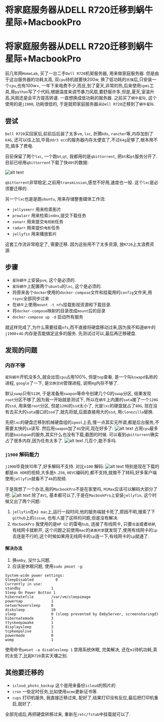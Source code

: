 # 将家庭服务器从DELL R720迁移到蜗牛星际+MacbookPro


# 将家庭服务器从DELL R720迁移到蜗牛星际+MacbookPro

前几年网`HomeLab`, 买了一台二手`Dell R720`机架服务器, 用来做家庭服务器. 但是由于这台服务器的功耗太高, 双`cpu`待机就要快200w, 换了低功耗的`志强`后,只安装一个`cpu`,也有100w+, 一年下来电费不少,而且,到了夏天,非常的热,后来使用`ipmi`工具,用`python`写了个代码,根据温度来调节暴力风扇,要舒服许多,但是,夏天,室温升高,风扇还是会平方提高转速. 一直想换成低功耗的服务器. 之前买了`蜗牛星际`, 这个使用的是`j1900`, 功耗很低的, 于是就把家庭服务器从`Dell R720`迁移到了`蜗牛星际`.

## 尝试

`Dell R720`买回家后,前前后后装了太多`vm`, `lxc`, 折腾`k8s`, `rancher`等,内存加到了`64G`, 还可以往上加,毕竟`ddr3 ecc`的服务器内存太便宜了,不过`64g`足够了,根本用不完,搞多了费电.

目前保留了两个`lxc`, 一个跑`bt`,`qt`, 我都用的是`qbittorrent`, 把`bt`和`pt`服务分开了.
目前已经用`qbittorrent`下载了快`40t`的数据:

![alt text](qbittorrent-statistics-1.png)

`qbittorrent`非常稳定,之前用`transmission`,感觉不好用,速度也一般. 这个`lxc`是必须要迁移的.

另一个`lxc`也是是跑`ubuntu`, 用来存储整套媒体工作流:

- `jellyseerr` 用来检索影片
- `prowlarr` 用来检索`index`,提交下载任务
- `sonarr` 用来提交`电视剧`任务
- `radarr` 用来提价`电影`任务
- `jellyfin` 用来播放影片

这套工作流非常稳定了, 需要迁移. 因为这些用不了太多资源, 放`R720`上太浪费资源. 

## 步骤

- `星际蜗牛`上安装`pve`, 这个是必须的. 
- `星际蜗牛`上配置两个`ubuntu`的`lxc`, 这个是必须的.
- 将原来各个`docker`使用的`docker-compose`文件和挂载用的`config`文件夹,用`rsync`全部同步过来
- 在`蜗牛`上使用`mount -t nfs`挂载影视资源和下载目录. 
- 将`docker-compose`映射的目录改成`mount`后的目录
- `docker-compose up -d` 启动所有服务

就这样完成了,为什么需要挂载`nfs`,而不直接将硬盘移动过来,因为我不知道`蜗牛`的`j1900`+`4G` 内存是否能搞定这多的服务. 先测试过可以,最后再迁移硬盘.

## 发现的问题

### 内存不够

`星际蜗牛`开机没多久,就会出现`cpu`占用100%, 但是`top`查看, 是一个叫`kswapd`名称的进程, `google`了一下, 是`交换空间`管理进程, 说明`4g`内存不够了. 

默认`swap`只有`512M`, 于是准备用`swapon`等命令创建几个G的`swap`分区, 结果发现`root`分区不够了,因为我一开始就是测试下, 所以在`蜗牛`上内置的`sata`接了一个`120G`的`ssd`, 用来做`root`分区, 但是`120G`的`ssd`太小了, 光是`lxc`的硬盘就占了`80G`, 现在没有去买大的`sata`接口的`ssd`了,就先将就,后面直接用大的`ssd`, 用`clonezilla`替换. 

先把`lxc`的硬盘迁移到机械硬盘组的`zpool`上去,慢一点其实无所谓,都是后台服务,不需要太快的`io`读写. 然后用`swapon`加了`4G`空间,现在好多了:
![alt text](j1900-htop.png)
占用`cpu`最多的是`baidupan`的服务,其实什么也没有下载,截图的时候. 
可以看到`qbittorrent`确实占了很多内存,因为任务太多了.
![alt text](qbittorrent-status.png)
几百个,能不多吗.

### `j1900` 解码能力

`j1900`毕竟快10年了,好多解码不支持. 对比`n100` 解码:
![alt text](j1900-n100-decode.png)
特别是现在下载的都是`4k HDR`的视频,大多是`h.256`, `HEVC`编码的,都不支持,就做不了转码,好多客户端使用`jellyfin`就看不了`4k`的视频.

于是我想了一个办法,我的`MacbookPro`不是在家里吗, `M1Max`应该可以解码大部分了吧:
![alt text](m1max-n100-decode.png)
除了`AV1`, 基本都可以了,于是在`MacbookPro`上安装`jellyfin`, 这个时候又出了两个问题:

1. `jellyfin`在`m1 mac`上,运行一段时间,他的服务端就卡死了,原因不明,搜索了下`github`上的`issue`, 也有人提了这样的问题,但是没有解决.
2. `MacbookPro` 我使用的是`HP G2` 的雷电`hub`, 连接了有线网卡, 只要`合盖`或者`锁屏`, 有线网卡就断开, 这个问题之前使用`mac`的`桌面共享`就发现了,使用有线网卡的`ip`去连是不行的,这个时候如果用无线网卡的`ip`连一下,有线网卡的`ip`就通了.

#### 解决办法

1. 换`emby`, 没什么问题.
2. 应该是休眠问题, 使用`sudo pmset -g`:

```
System-wide power settings:
SleepDisabled          0
Currently in use:
standby              1
Sleep On Power Button 1
hibernatefile        /var/vm/sleepimage
powernap             1
networkoversleep     0
disksleep            10
sleep                0 (sleep prevented by EmbyServer, screensharingd)
hibernatemode        3
ttyskeepawake        1
displaysleep         3
tcpkeepalive         1
powermode            0
womp                 1
```

使用命令`pmset -a disablesleep 1` 禁用系统休眠, 完美解决, 还在`m1`待机功耗,真的太低了,比起`R720`真实天壤之别.

## 其他要迁移的

- `icloud_photo_backup` 这个是用来备份`icloud`的照片的
- `cron` 一些定时任务,比如使用`acme`更新证书等.
- `cups` 打印机服务, 我直接迁移过来, 配好了,结果打印没有反应,最后把打印机重启,就好了.

全部完成后,再把硬盘转移过来, 重新在`/etc/fstab`中挂载就可以了.

